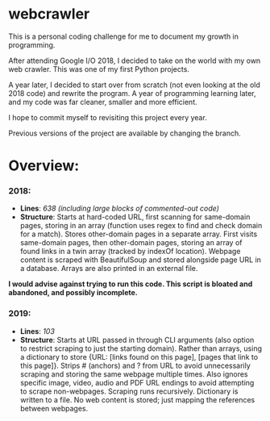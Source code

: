# webcrawler
This is a personal coding challenge for me to document my growth in programming.

After attending Google I/O 2018, I decided to take on the world with my own web crawler. This was one of my first Python projects.

A year later, I decided to start over from scratch (not even looking at the old 2018 code) and rewrite the program. A year of programming learning later, and my code was far cleaner, smaller and more efficient.

I hope to commit myself to revisiting this project every year.

Previous versions of the project are available by changing the branch.

# Overview:
### **2018**:

* **Lines**: *638 (including large blocks of commented-out code)*
* **Structure**: Starts at hard-coded URL, first scanning for same-domain pages, storing in an array (function uses regex to find and check domain for a match). Stores other-domain pages in a separate array. First visits same-domain pages, then other-domain pages, storing an array of found links in a twin array (tracked by indexOf location). Webpage content is scraped with BeautifulSoup and stored alongside page URL in a database. Arrays are also printed in an external file.

**I would advise against trying to run this code. This script is bloated and abandoned, and possibly incomplete.**


### **2019**:

* **Lines**: *103*
* **Structure**: Starts at URL passed in through CLI arguments (also option to restrict scraping to just the starting domain). Rather than arrays, using a dictionary to store {URL: [links found on this page], [pages that link to this page]}. Strips # (anchors) and ? from URL to avoid unnecessarily scraping and storing the same webpage multiple times. Also ignores specific image, video, audio and PDF URL endings to avoid attempting to scrape non-webpages. Scraping runs recursively. Dictionary is written to a file. No web content is stored; just mapping the references between webpages.
